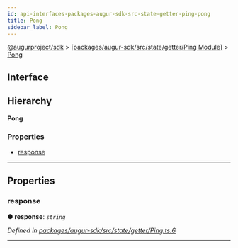 ```yaml
---
id: api-interfaces-packages-augur-sdk-src-state-getter-ping-pong
title: Pong
sidebar_label: Pong
---
```


[@augurproject/sdk](api-readme.md) > [[packages/augur-sdk/src/state/getter/Ping Module]](api-modules-packages-augur-sdk-src-state-getter-ping-module.md) > [Pong](api-interfaces-packages-augur-sdk-src-state-getter-ping-pong.md)

## Interface

## Hierarchy

**Pong**

### Properties

* [response](api-interfaces-packages-augur-sdk-src-state-getter-ping-pong.md#response)

---

## Properties

<a id="response"></a>

###  response

**● response**: *`string`*

*Defined in [packages/augur-sdk/src/state/getter/Ping.ts:6](https://github.com/AugurProject/augur/blob/0ea8996003/packages/augur-sdk/src/state/getter/Ping.ts#L6)*

___

